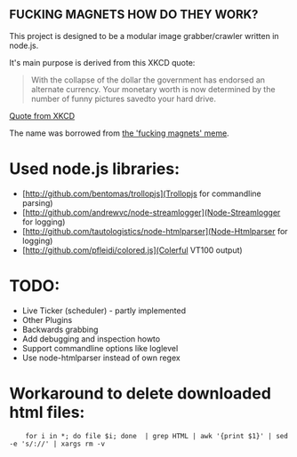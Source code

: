 FUCKING MAGNETS HOW DO THEY WORK?
---------------------------------

This project is designed to be a modular image grabber/crawler written in node.js.

It's main purpose is derived from this XKCD quote:

> With the collapse of the dollar the government has endorsed an alternate currency.
> Your monetary worth is now determined by the number of funny pictures savedto your hard drive.

[Quote from XKCD](http://xkcd.com/512/)

The name was borrowed from [the 'fucking magnets' meme](http://knowyourmeme.com/memes/f-cking-magnets-how-do-they-work).

Used node.js libraries:
=======================
  
  * [http://github.com/bentomas/trollopjs](Trollopjs for commandline parsing)
  * [http://github.com/andrewvc/node-streamlogger](Node-Streamlogger for logging)
  * [http://github.com/tautologistics/node-htmlparser](Node-Htmlparser for logging)
  * [http://github.com/pfleidi/colored.js](Colerful VT100 output)

TODO:
=====

  * Live Ticker (scheduler) - partly implemented
  * Other Plugins
  * Backwards grabbing
  * Add debugging and inspection howto
  * Support commandline options like loglevel 
  * Use node-htmlparser instead of own regex


Workaround to delete downloaded html files:
===========================================

        for i in *; do file $i; done  | grep HTML | awk '{print $1}' | sed -e 's/://' | xargs rm -v
